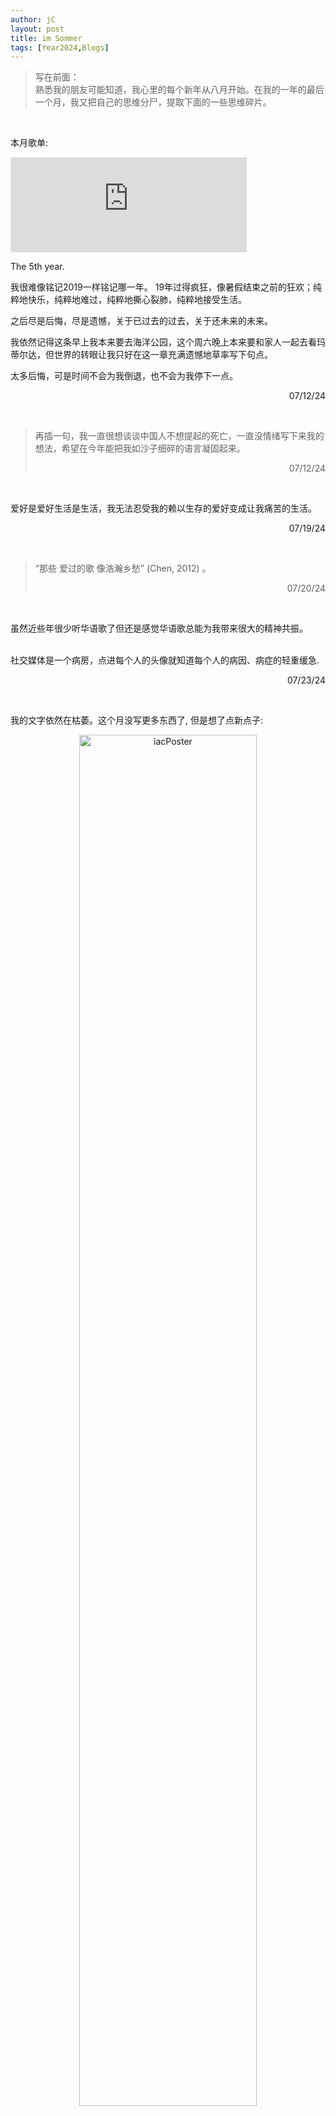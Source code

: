 ```yaml
---
author: jC
layout: post
title: im Sommer
tags: [Year2024,Blogs]
---
```


> 写在前面： <br>  熟悉我的朋友可能知道，我心里的每个新年从八月开始。在我的一年的最后一个月，我又把自己的思维分尸，提取下面的一些思维碎片。

 <br> 
 
 本月歌单: 
 
<iframe src="https://open.spotify.com/embed/playlist/1Ge1iN1o2085iy1fef5zM2?utm_source=generator" width="75%" height="152" frameBorder="0" allowtransparency="true"></iframe>   

<br>

The 5th year. 

我很难像铭记2019一样铭记哪一年。 19年过得疯狂，像暑假结束之前的狂欢；纯粹地快乐，纯粹地难过，纯粹地撕心裂肺，纯粹地接受生活。

之后尽是后悔，尽是遗憾，关于已过去的过去，关于还未来的未来。

我依然记得这条早上我本来要去海洋公园，这个周六晚上本来要和家人一起去看玛蒂尔达，但世界的转眼让我只好在这一章充满遗憾地草率写下句点。

太多后悔，可是时间不会为我倒退，也不会为我停下一点。

<p align="right">07/12/24</p> 

<br>

> 再插一句，我一直很想谈谈中国人不想提起的死亡，一直没情绪写下来我的想法，希望在今年能把我如沙子细碎的语言凝固起来。
> <p align="right">07/12/24</p> 

<br>

爱好是爱好生活是生活，我无法忍受我的赖以生存的爱好变成让我痛苦的生活。

 <p align="right">07/19/24</p> 


<br>

> “那些 爱过的歌 像浩瀚乡愁” (Chen, 2012) 。
> <p align="right">07/20/24</p> 

<br>

虽然近些年很少听华语歌了但还是感觉华语歌总能为我带来很大的精神共振。

<br>
社交媒体是一个病房，点进每个人的头像就知道每个人的病因、病症的轻重缓急.

<p align="right">07/23/24</p> 

<br>

我的文字依然在枯萎。这个月没写更多东西了, 但是想了点新点子:  <br>

 <p align="middle"> <img src="https://ice.frostsky.com/2024/07/25/16c51be12c207bb4fb459964f0197686.png" alt="iacPoster" width="75%">
 <br>正在持续构思中，希望八月可以把整理出来的歌放到歌单里。
</p> 

